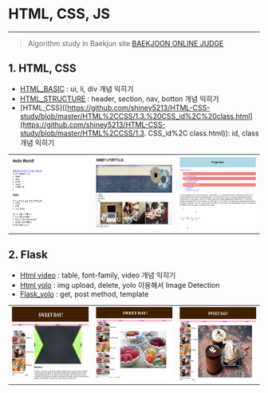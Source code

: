 # HTML, CSS, JS 

---

> Algorithm study in Baekjun site
> [BAEKJOON ONLINE JUDGE](https://www.acmicpc.net/)

## 1. HTML, CSS 
- [HTML_BASIC](https://github.com/shiney5213/HTML-CSS-study/blob/master/HTML%2CCSS/1.1_HTML_basic.html) : ui, li, div 개념 익히기
- [HTML_STRUCTURE](https://github.com/shiney5213/HTML-CSS-study/blob/master/HTML%2CCSS/1.2_HTML_structure.html) : header, section, nav, botton 개념 익히기
- [HTML_CSS]([https://github.com/shiney5213/HTML-CSS-study/blob/master/HTML%2CCSS/1.3.%20CSS_id%2C%20class.html](https://github.com/shiney5213/HTML-CSS-study/blob/master/HTML%2CCSS/1.3. CSS_id%2C class.html)): id, class 개념 익히기
<table>
    <tr>
    <td><img src="images/1.1_HTML_BASIC.png" alt="1.1_HTML_BASIC" width='200' height = '150' /></td>
    <td><img src="images/1.2_HTML_structure.png" alt="1.2_HTML_structure" width='200' height = '150'/></td>
    <td><img src="images/1.3_CSS.png" alt="1.3_CSS" width='200' height = '150'/></td>    
    </tr>
</table>





## 2. Flask 
- [Html  video](https://github.com/shiney5213/HTML-CSS-study/blob/master/HTML%2CCSS/2.1.flask_image%2Cvidio.html) : table, font-family, video 개념 익히기
- [Html yolo](https://github.com/shiney5213/HTML-CSS-study/blob/master/HTML%2CCSS/2.2.flask_image%2Cyolo.html) : img upload, delete, yolo 이용해서 Image Detection
- [Flask_yolo](https://github.com/shiney5213/HTML-CSS-study/blob/master/HTML%2CCSS/2.1_flask_web.py) : get, post method, template 
<table>
    <tr>
    <td><img src="images/2.2_flask.png"  alt="2.2_flask" width='200' height = '150' /></td>
    <td><img src="images/2.1_flask3.png" alt="2.1_flask3" width='200' height = '150'/></td>
    <td><img src="images/2.1_flask.png" alt="2.1_flask" width='200' height = '150'/></td>    
    </tr>
</table>